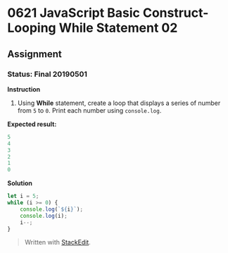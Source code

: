 # 0621 JavaScript Basic Construct- Looping While Statement 02
## Assignment
### Status: Final 20190501

**Instruction**
 1. Using **While** statement, create a loop that displays a series of number from `5` to `0`. Print each number using `console.log`.

**Expected result:**
```JavaScript
5
4
3
2
1
0
```

**Solution**
```JavaScript
let i = 5;
while (i >= 0) {
	console.log(`${i}`);
	console.log(i);
	i--;
}
```

> Written with [StackEdit](https://stackedit.io/).